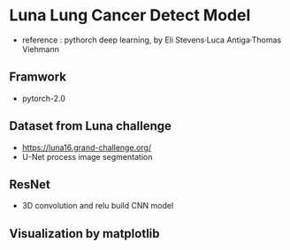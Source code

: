 # Luna Lung Cancer Detect Model
- reference : pythorch deep learning, by Eli Stevens·Luca Antiga·Thomas Viehmann
## Framwork 
- pytorch-2.0
## Dataset from Luna challenge
- https://luna16.grand-challenge.org/
- U-Net process image segmentation

## ResNet
- 3D convolution and relu build CNN model 

## Visualization by matplotlib


